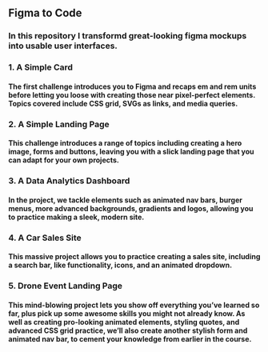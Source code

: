 ## Figma to Code

### In this repository I transformd great-looking figma mockups into usable user interfaces.

### 1. A Simple Card 

#### The first challenge introduces you to Figma and recaps em and rem units before letting you loose with creating those near pixel-perfect elements. Topics covered include CSS grid, SVGs as links, and media queries. 

### 2. A Simple Landing Page 

#### This challenge introduces a range of topics including creating a hero image, forms and buttons, leaving you with a slick landing page that you can adapt for your own projects. 

### 3. A Data Analytics Dashboard 

#### In the project, we tackle elements such as animated nav bars, burger menus, more advanced backgrounds, gradients and logos, allowing you to practice making a sleek, modern site. 

### 4. A Car Sales Site 

#### This massive project allows you to practice creating a sales site, including a search bar, like functionality, icons, and an animated dropdown.

### 5. Drone Event Landing Page 

#### This mind-blowing project lets you show off everything you’ve learned so far, plus pick up some awesome skills you might not already know. As well as creating pro-looking animated elements, styling quotes, and advanced CSS grid practice, we’ll also create another stylish form and animated nav bar, to cement your knowledge from earlier in the course. 



